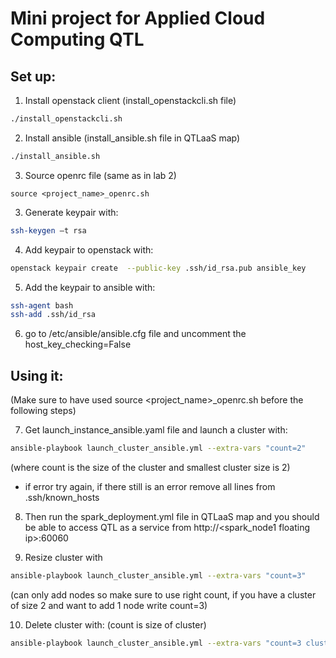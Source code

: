 # Mini project for Applied Cloud Computing QTL

## Set up:
1.	Install openstack client (install_openstackcli.sh file)
```bash
./install_openstackcli.sh
```
2.	Install ansible (install_ansible.sh file in QTLaaS map)
```bash
./install_ansible.sh
```
3.	Source openrc file (same as in lab 2) 
```bahs
source <project_name>_openrc.sh
```
3.	Generate keypair with: 
```bash
ssh-keygen –t rsa
```    
4.	Add keypair to openstack with:
```bash
openstack keypair create  --public-key .ssh/id_rsa.pub ansible_key
```    
5.	Add the keypair to ansible with: 
```bash
ssh-agent bash
ssh-add .ssh/id_rsa
```    
6.	go to /etc/ansible/ansible.cfg file and uncomment the host_key_checking=False


## Using it: 

(Make sure to have used source <project_name>_openrc.sh before the following steps)

7.  Get launch_instance_ansible.yaml file and launch a cluster with: 
```bash
ansible-playbook launch_cluster_ansible.yml --extra-vars "count=2"
```    
(where count is the size of the cluster and smallest cluster size is 2)
-	if error try again, if there still is an error remove all lines from .ssh/known_hosts
    
8.  Then run the spark_deployment.yml file in QTLaaS map and you should be able to access QTL as a service from http://<spark_node1 floating ip>:60060

9.  Resize cluster with
```bash
ansible-playbook launch_cluster_ansible.yml --extra-vars "count=3"
```
(can only add nodes so make sure to use right count, if you have a cluster of size 2 and want to add 1 node write count=3)

10.  Delete cluster with: (count is size of cluster)
```bash
ansible-playbook launch_cluster_ansible.yml --extra-vars "count=3 cluster_state=absent" 
```


